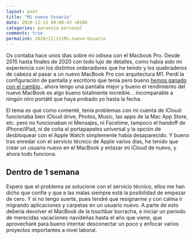 ```yaml
---
layout: post
title: "Mi nuevo Usuario"
date: 2020-12-13 09:00:43 +0100
categories: paranoia personal
comments: true
permalink: 2020/12/13/Mi-nuevo-Usuario
---
```


Os contaba hace unos días sobre mi odisea con el Macbook Pro. Desde 2015 hasta finales de 2020 con todo lujo de detalles, como había sido mi experiencia con los distintos ordenadores que he tenido y los quebraderos de cabeza al pasar a un nuevo MacBook Pro con arquitectura M1. Perdí la configuración de pantalla y escritorio que tenía pero bueno  [hemos ganado con el cambio](https://www.instagram.com/p/CInuN3tjFwV/?utm_source=ig_web_copy_link)., ahora tengo una pantalla mejor y bueno el rendimiento del nuevo MacBook es algo bueno totalmente increíble... incomparable a ningún otro portátil que haya probado yo hasta la fecha.

El tema es que como comenté, tenía problemas con mi cuenta de iCloud: funcionaba bien iCloud drive, Photos, Music, las apps de la Mac App Store, etc. pero no funcionaban ni Mensajes, ni Facetime, tampoco el handoff de iPhone/iPad, ni de coña el portapapeles universal y la opción de desbloquear con el Apple Watch simplemente había desaparecido. Y bueno tras enredar con el servicio técnico de Apple varios días, he tenido que crear un usuario nuevo en el MacBook y enlazar mi iCloud de nuevo, y ahora todo funciona. 



## Dentro de 1 semana

Espero que el problema se solucione con el servicio técnico, ellos me han dicho que confíe y que a las malas siempre está la posibilidad de empezar de cero. Y si no tengo suerte, pues tendré que resignarme y con calma ir migrando aplicaciones y carpetas en un usuario nuevo. A parte de esto debería devolver el MacBook de la touchbar borracha, e iniciar un periodo de merecidas vacaciones navideñas hasta el año que viene, que aprovecharé para bueno intentar desconectar un poco y enfocar varios proyectos importantes a nivel laboral.
